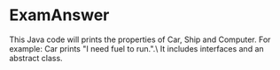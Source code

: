 # ExamAnswer
This Java code will prints the properties of Car, Ship and Computer. For example: Car prints "I need fuel to run.".\ It includes interfaces and an abstract class.

